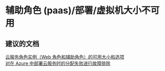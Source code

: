 <properties
    pageTitle="worker role (paas)/Deployment/Virutal Machine Size Not Available"
    description="辅助角色 (paas)/部署/虚拟机大小不可用"
    service="microsoft.classiccompute"
    resource="domainnames"
    authors="ChiragPavecha"
    displayOrder=""
    selfHelpType="generic"
    supportTopicIds="32565480"
    resourceTags=""
    productPesIds="13185"
    cloudEnvironments="public"
/>


# <a name="worker-role-paasdeploymentvirutal-machine-size-not-available"></a>辅助角色 (paas)/部署/虚拟机大小不可用

## <a name="recommended-documents"></a>**建议的文档**
[云服务角色实例（Web 角色和辅助角色）的可用大小和选项](https://docs.microsoft.com/azure/cloud-services/cloud-services-sizes-specs)<br>
[对在 Azure 中部署云服务时的分配失败进行故障排除](https://docs.microsoft.com/azure/cloud-services/cloud-services-allocation-failures)



<!--HONumber=Feb17_HO1-->


